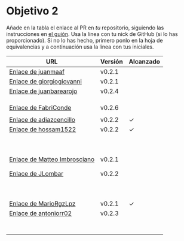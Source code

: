 # Objetivo 2

Añade en la tabla el enlace al PR en *tu* repositorio, siguiendo las
instrucciones en [el
guión](http://jj.github.io/IV/documentos/proyecto/2.Modelo). Usa
la línea con tu nick de GitHub (si lo has proporcionado). Si no lo has hecho,
primero ponlo en la hoja de equivalencias y a continuación usa la línea con tus
iniciales.

| URL                                                                                 | Versión | Alcanzado |
|-------------------------------------------------------------------------------------|---------|-----------|
| [Enlace de juanmaaf](https://github.com/JLombar/HorariosAutomatricula/pull/11)      | v0.2.1  |           |
| [Enlace de giorgiogiovanni](https://github.com/FabriConde/CLIMB-VR/pull/11)         | v0.2.1  |           |
| [Enlace de juanbarearojo](https://github.com/hossam1522/ModaTrack/pull/9)           | v0.2.4  |           |
| <!-- Enlace de sweetiepitie -->                                                     |         |           |
| <!-- Enlace de jacarmona364 -->                                                     |         |           |
| <!-- Enlace de lmchaves -->                                                         |         |           |
| [Enlace de FabriConde](https://github.com/juanbarearojo/privateChef/pull/15)        | v0.2.6  |           |
| <!-- Enlace de FerniCuesta -->                                                      |         |           |
| [Enlace de adiazcencillo](https://github.com/MarioRgzLpz/ArbitrageBets/pull/12)     | v0.2.2  | ✓         |
| [Enlace de hossam1522](https://github.com/wickeet/Tripoli/pull/7)                   | v0.2.2  | ✓         |
| <!-- Enlace de clara99gf -->                                                        |         |           |
| <!-- Enlace de Antoniogm03 -->                                                      |         |           |
| <!-- Enlace de SantiGarvin -->                                                      |         |           |
| <!-- Enlace de evaanngiil -->                                                       |         |           |
| <!-- Enlace de blancagiron -->                                                      |         |           |
| <!-- Enlace de GaelGoncAlba -->                                                     |         |           |
| <!-- Enlace de abbonno -->                                                          |         |           |
| <!-- Enlace de oscargr-ugr -->                                                      |         |           |
| <!-- Enlace de davidgutierrezperez -->                                              |         |           |
| [Enlace de Matteo Imbrosciano](https://github.com/juanmaaf/MoneyController/pull/11) | v0.2.1  |           |
| <!-- Enlace de Katakuri00 -->                                                       |         |           |
| <!-- Enlace de MCL-2024 -->                                                         |         |           |
| [Enlace de JLombar](https://github.com/adiazcencillo/GranadaInfo/pull/11)           | v0.2.2  |           |
| <!-- Enlace de joselopez10014 -->                                                   |         |           |
| <!-- Enlace de mmnuria -->                                                          |         |           |
| <!-- Enlace de M S C -->                                                            |         |           |
| <!-- Enlace de javiernavacapa -->                                                   |         |           |
| <!-- Enlace de Carlosmapego8 -->                                                    |         |           |
| <!-- Enlace de Mario25402 -->                                                       |         |           |
| <!-- Enlace de Pablorc7 -->                                                         |         |           |
| <!-- Enlace de mrh117 -->                                                           |         |           |
| <!-- Enlace de LuRDR -->                                                            |         |           |
| [Enlace de MarioRgzLpz](https://github.com/antoniorr02/MenuConsulter/pull/12)       | v0.2.1  |   ✓         |
| [Enlace de antoniorr02](https://github.com/giorgiogiovanni/PacketManager/pull/12)   | v0.2.3  |           |
| <!-- Enlace de alvarorcs2002 -->                                                    |         |           |
| <!-- Enlace de eigenric -->                                                         |         |           |
| <!-- Enlace de enger2003 -->                                                        |         |           |
| <!-- Enlace de wickeet -->                                                          |         |           |
| <!-- Enlace de ChinChainis -->                                                      |         |           |
| <!-- Enlace de anavaln -->                                                          |         |           |
| <!-- Enlace de pablotl0 -->                                                         |         |           |
